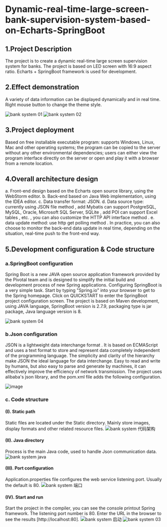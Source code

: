 # Dynamic-real-time-large-screen-bank-supervision-system-based-on-Echarts-SpringBoot
## 1.Project Description
The project is to create a dynamic real-time large screen supervision system for banks. The project is based on LED screen with 16:9 aspect ratio. Echarts + SpringBoot framework is used for development.

## 2.Effect demonstration
A variety of data information can be displayed dynamically and in real time. Right mouse button to change the theme style.

![bank system 01](https://user-images.githubusercontent.com/89632568/221911989-d9b17243-9de6-44a1-8e20-a5e19df7e53e.png)
![bank system 02](https://user-images.githubusercontent.com/89632568/221912051-14f310d3-c30b-4a29-bedb-dccdcf561a5f.png)

## 3.Project deployment
Based on free installable executable program: supports Windows, Linux, Mac and other operating systems; the program can be copied to the server without any other environmental dependencies; users can either view the program interface directly on the server or open and play it with a browser from a remote location.

## 4.Overall architecture design
a. Front-end design based on the Echarts open source library, using the WebStorm editor.
b. Back-end based on Java Web implementation, using the IDEA editor.
c. Data transfer format: JSON.
d. Data source type: currently using JSON file method , add Mybatis can support PostgreSQL, MySQL, Oracle, Microsoft SQL Server, SQLite , add POI can support Excel tables , etc. , you can also customize the HTTP API interface method .
e. data update method: use http get polling method . In practice, you can also choose to monitor the back-end data update in real time, depending on the situation, real-time push to the front-end way.

## 5.Development configuration & Code structure
### a.SpringBoot configuration
Spring Boot is a new JAVA open source application framework provided by the Pivotal team and is designed to simplify the initial build and development process of new Spring applications. Configuring SpringBoot is a very simple task. Start by typing "Spring.io" into your browser to get to the Spring homepage. Click on QUICKSTART to enter the SpringBoot project configuration screen. The project is based on Maven development, using JAVA language, SpringBoot version is 2.7.9, packaging type is jar package, Java language version is 8.

![bank system 04](https://user-images.githubusercontent.com/89632568/221913890-8d22c95d-8aa7-4cbb-ba63-b064009e0523.png)

### b.Json configuration
JSON is a lightweight data interchange format . It is based on ECMAScript and uses a text format to store and represent data completely independent of the programming language. The simplicity and clarity of the hierarchy make JSON the ideal language for data interchange. Easy to read and write by humans, but also easy to parse and generate by machines, it can effectively improve the efficiency of network transmission. The project uses alibaba's json library, and the pom.xml file adds the following configuration.

![image](https://user-images.githubusercontent.com/89632568/221914134-045f33b6-3155-4928-bf20-fa9441b33d44.png)

### c. Code structure
#### (I). Static path
Static files are located under the Static directory. Mainly store images, display formats and other related resource files.
![bank system 代码架构](https://user-images.githubusercontent.com/89632568/221915162-2185a7c5-2243-4d56-a46f-2f51c536b7b5.png)

#### (II). Java directory
Process is the main Java code, used to handle Json communication data.
![bank system java](https://user-images.githubusercontent.com/89632568/221915221-532183c7-420e-40e7-a503-f78fe63c5cfa.png)

#### (III). Port configuration
Application.properties file configures the web service listening port. Usually the default is 80.
![bank system 端口](https://user-images.githubusercontent.com/89632568/221915280-99228748-0c44-43c9-bb8b-bae63090f780.png)

#### (IV). Start and run
Start the project in the compiler, you can see the console printout Spring framework. The listening port number is 80. Enter the URL in the browser to see the results [http://localhost:80].
![bank system 启动](https://user-images.githubusercontent.com/89632568/221915345-e948d6be-f401-4625-9d47-961f4fc2a4be.png)
![bank system 03](https://user-images.githubusercontent.com/89632568/221915437-726f57f1-b94e-4a01-803c-0d927dbb361f.png)


